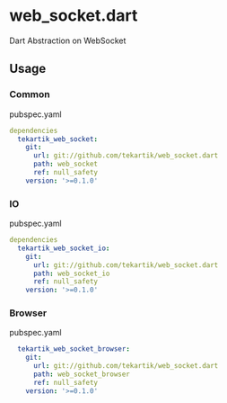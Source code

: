 # web_socket.dart

Dart Abstraction on WebSocket

## Usage

### Common

pubspec.yaml

````yaml
dependencies
  tekartik_web_socket:
    git:
      url: git://github.com/tekartik/web_socket.dart
      path: web_socket
      ref: null_safety
    version: '>=0.1.0'
````

### IO

pubspec.yaml

````yaml
dependencies
  tekartik_web_socket_io:
    git:
      url: git://github.com/tekartik/web_socket.dart
      path: web_socket_io
      ref: null_safety
    version: '>=0.1.0'
````


### Browser

pubspec.yaml

````yaml
  tekartik_web_socket_browser:
    git:
      url: git://github.com/tekartik/web_socket.dart
      path: web_socket_browser
      ref: null_safety
    version: '>=0.1.0'
````